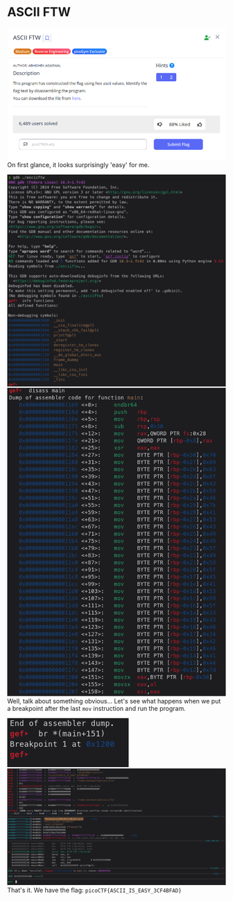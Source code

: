 # ASCII FTW
![Pasted image 20250717135246](attachments/Pasted%20image%2020250717135246.png)\
On first glance, it looks surprisingly 'easy' for me.

![Pasted image 20250717135231](attachments/Pasted%20image%2020250717135231.png)
![Pasted image 20250717135342](attachments/Pasted%20image%2020250717135342.png)\
Well, talk about something obvious...
Let's see what happens when we put a breakpoint after the last `mov` instruction and run the program.

![Pasted image 20250717135544](attachments/Pasted%20image%2020250717135544.png)
![Pasted image 20250717135615](attachments/Pasted%20image%2020250717135615.png)\
That's it. We have the flag: `picoCTF{ASCII_IS_EASY_3CF4BFAD}`